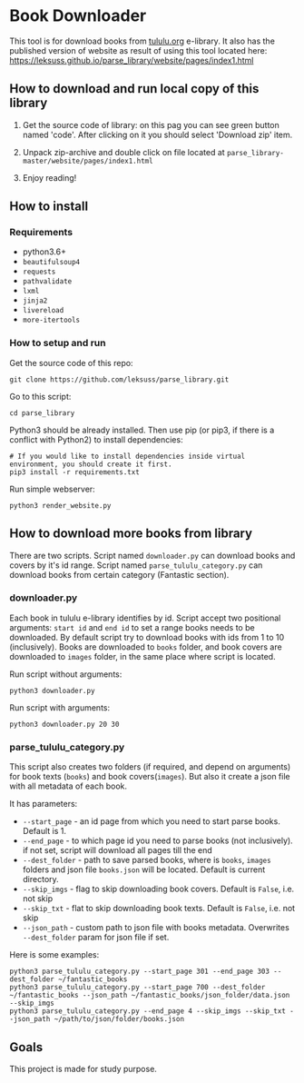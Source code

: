 # Book Downloader

This tool is for download books from [tululu.org](https://tululu.org) e-library. It also has the published version of website as result of using this tool located here:
https://leksuss.github.io/parse_library/website/pages/index1.html

## How to download and run local copy of this library

1. Get the source code of library: on this pag you can see green button named 'code'. After clicking on it you should select 'Download zip' item.

2. Unpack zip-archive and double click on file located at `parse_library-master/website/pages/index1.html`

3. Enjoy reading!

## How to install

### Requirements

 - python3.6+
 - `beautifulsoup4`
 - `requests`
 - `pathvalidate`
 - `lxml`
 - `jinja2`
 - `livereload`
 - `more-itertools`


### How to setup and run

Get the source code of this repo:
```
git clone https://github.com/leksuss/parse_library.git
```

Go to this script:
```
cd parse_library
```

Python3 should be already installed. Then use pip (or pip3, if there is a conflict with Python2) to install dependencies:
```
# If you would like to install dependencies inside virtual environment, you should create it first.
pip3 install -r requirements.txt
```
Run simple webserver:
```
python3 render_website.py
```




## How to download more books from library

There are two scripts. Script named `downloader.py` can download books and covers by it's id range. Script named `parse_tululu_category.py` can download books from certain category (Fantastic section).

### downloader.py

Each book in tululu e-library identifies by id. Script accept two positional arguments: `start id` and `end id` to set a range books needs to be downloaded. By default script try to download books with ids from 1 to 10 (inclusively).
Books are downloaded to `books` folder, and book covers are downloaded to `images` folder, in the same place where script is located. 

Run script without arguments:
```
python3 downloader.py
```

Run script with arguments:
```
python3 downloader.py 20 30
```

### parse_tululu_category.py

This script also creates two folders (if required, and depend on arguments) for book texts (`books`) and book covers(`images`). But also it create a json file with all metadata of each book. 

It has parameters:
 - `--start_page` - an id page from which you need to start parse books. Default is 1.
 - `--end_page` - to which page id you need to parse books (not inclusively). if not set, script will download all pages till the end
 - `--dest_folder` - path to save parsed books, where is `books`, `images` folders and json file `books.json` will be located. Default is current directory.
 - `--skip_imgs` - flag to skip downloading book covers. Default is `False`, i.e. not skip
 - `--skip_txt` - flat to skip downloading book texts. Default is `False`, i.e. not skip
 - `--json_path` - custom path to json file with books metadata. Overwrites `--dest_folder` param for json file if set.

Here is some examples:
```
python3 parse_tululu_category.py --start_page 301 --end_page 303 --dest_folder ~/fantastic_books
python3 parse_tululu_category.py --start_page 700 --dest_folder ~/fantastic_books --json_path ~/fantastic_books/json_folder/data.json --skip_imgs
python3 parse_tululu_category.py --end_page 4 --skip_imgs --skip_txt --json_path ~/path/to/json/folder/books.json
```

## Goals
This project is made for study purpose.